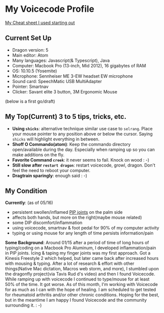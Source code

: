 # My Voicecode Profile

[My Cheat sheet I used starting out](https://docs.google.com/spreadsheets/d/1-QJJSWx0MR6vZzY0a8lXDg7ZJPv-h2H7i0lD6sLiIY4/edit?usp=sharing)

## Current Set Up
- Dragon version: 5
- Main editor: Atom
- Many languages: Javascript(& Typescript), Java
- Computer: Macbook Pro (13-inch, Mid 2012), 16 gigabytes of RAM
- OS: 10.10.5 (Yosemite)
- Microphone: Sennheiser ME 3-EW headset EW microphone
- Sound card: SpeechMatic USB MultiAdapter
- Pointer: Smartnav
- Clicker: Savant elite 3 button, 3M Ergonomic Mouse

(below is a first go/draft)

## My Top(Current) 3 to 5 tips, tricks, etc.
- **Using `shicks`**: alternative technique similar use case to `selrang`. Place your mouse pointer to any position above or below the cursor. Saying `shicks` will highlight everything in between.
- **Shoff O Commando(atom)**: Keep the commando directory open/available during the day. Especially when ramping up so you can make additions on the fly.
- **Favorite Command `creek`**: it never seems to fail. Knock on wood : -)
- **Still slow after `restart dragon`**: restart voicecode, growl, dragon. Don't feel the need to reboot your computer.
- **Dragtrain sparingly**: enough said : -)


## My Condition

__Currently__: (as of 05/16)
- persistent swollen/inflamed [PIP joints](http://proactive4pt.com/pt/wp-content/uploads/finger_swanneck_cause01-300x300.jpg) on the palm side
- affects both hands, but more on the right(maybe mouse related)
- some DIP discomfort/inflammation
- using voicecode, smartnav & foot pedal for 90% of my computer activity
- typing or using mouse for any length of time persists information/pain


__Some Background__: Around 01/15 after a period of time of long hours of typing/coding on a Macbook Pro Aluminum, I developed inflammation/pain in PIP joints. Icing & taping my finger joints was my first approach. Got a Kinesis Freestyle 2 which helped, but later came back after increased hours with mousing & typing. After a lot of research & effort with other things(Native Mac dictation, Macros web storm, and more), I stumbled upon the dragonfly project(via Tavis Rud d's video) and then I found Voicecode. While ramping up with voicecode I continued to type/mouse for at least 50% of the time. It got worse. As of this month, I'm working with Voicecode for as much as I can with the hope of healing. I am scheduled to get tested for rheumatoid arthritis and/or other chronic conditions. Hoping for the best, but in the meantime I am happy I found Voicecode and the community surrounding it. : -)

